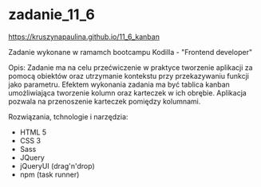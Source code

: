 # zadanie_11_6

https://kruszynapaulina.github.io/11_6_kanban

Zadanie wykonane w ramamch bootcampu Kodilla - "Frontend developer"

Opis:
Zadanie ma na celu przećwiczenie w praktyce tworzenie aplikacji za pomocą obiektów oraz utrzymanie kontekstu przy przekazywaniu funkcji jako parametru. Efektem wykonania zadania ma być tablica kanban umożliwiająca tworzenie kolumn oraz karteczek w ich obrębie. Aplikacja pozwala na przenoszenie karteczek pomiędzy kolumnami.

Rozwiązania, tchnologie i narzędzia:

- HTML 5
- CSS 3
- Sass
- JQuery
- jQueryUI (drag'n'drop)
- npm (task runner)
